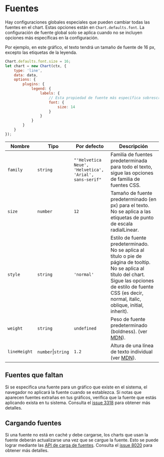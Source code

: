 # Fuentes

Hay configuraciones globales especiales que pueden cambiar todas las fuentes en el chart. Estas opciones están en `Chart.defaults.font`. La configuración de fuente global solo se aplica cuando no se incluyen opciones más específicas en la configuración.

Por ejemplo, en este gráfico, el texto tendrá un tamaño de fuente de 16 px, excepto las etiquetas de la leyenda.

```javascript
Chart.defaults.font.size = 16;
let chart = new Chart(ctx, {
    type: 'line',
    data: data,
    options: {
        plugins: {
            legend: {
                labels: {
                    // Esta propiedad de fuente más específica sobrescribe la propiedad global
                    font: {
                        size: 14
                    }
                }
            }
        }
    }
});
```

| Nombre | Tipo | Por defecto | Descripción
| ---- | ---- | ------- | -----------
| `family` | `string` | `"'Helvetica Neue', 'Helvetica', 'Arial', sans-serif"` | Familia de fuentes predeterminada para todo el texto, sigue las opciones de familia de fuentes CSS.
| `size` | `number` | `12` | Tamaño de fuente predeterminado (en px) para el texto. No se aplica a las etiquetas de punto de escala radialLinear.
| `style` | `string` | `'normal'` | Estilo de fuente predeterminado. No se aplica al título o pie de página de tooltip. No se aplica al título del chart. Sigue las opciones de estilo de fuente CSS (es decir, normal, italic, oblique, initial, inherit).
| `weight` | `string` | `undefined` | Peso de fuente predeterminado (boldness). (ver [MDN](https://developer.mozilla.org/en-US/docs/Web/CSS/font-weight)).
| `lineHeight` | `number`\|`string` | `1.2` | Altura de una línea de texto individual (ver [MDN](https://developer.mozilla.org/en-US/docs/Web/CSS/line-height)).


## Fuentes que faltan

Si se especifica una fuente para un gráfico que existe en el sistema, el navegador no aplicará la fuente cuando se establezca. Si notas que aparecen fuentes extrañas en tus gráficos, verifica que la fuente que estás aplicando exista en tu sistema. Consulta el [issue 3318](https://github.com/chartjs/Chart.js/issues/3318) para obtener más detalles.

## Cargando fuentes

Si una fuente no está en caché y debe cargarse, los charts que usan la fuente deberán actualizarse una vez que se cargue la fuente. Esto se puede lograr mediante las [API de carga de fuentes](https://developer.mozilla.org/en-US/docs/Web/API/CSS_Font_Loading_API). Consulta el [issue 8020](https://github.com/chartjs/Chart.js/issues/8020) para obtener más detalles.
